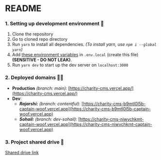 # README

### 1. Setting up development environment 🚀

1. Clone the repository
2. Go to cloned repo directory
3. Run `yarn` to install all dependencies. *(To install yarn, use `npm i --global yarn`)*
4. Add [these environment variables](https://drive.google.com/file/d/15hLeXL2ILWQb-piSjUyBUJIkOhGswk0A/view?usp=sharing) in `.env.local` (create this file) **(SENSITIVE - DO NOT LEAK)**.
5. Run `yarn dev` to start up the dev server on `localhost:3000`

### 2. Deployed domains 👨‍💻

- **Production** *(branch: main)*: [https://charity-cms.vercel.app/](https://charity-cms.vercel.app/)
- **Dev**:
  - ***Rajarshi:*** *(branch: contentful)*: [https://charity-cms-b9mtl0l5b-captain-woof.vercel.app](https://charity-cms-b9mtl0l5b-captain-woof.vercel.app)
  - ***Sohail:*** *(branch: dev-sohail)*: [https://charity-cms-niwvchkmt-captain-woof.vercel.app](https://charity-cms-niwvchkmt-captain-woof.vercel.app)

### 3. Project shared drive 🐅

[Shared drive link](https://drive.google.com/drive/folders/1_h7JrrD1CM8rkW28EalzCTEOSySvWX-x?usp=sharing)
